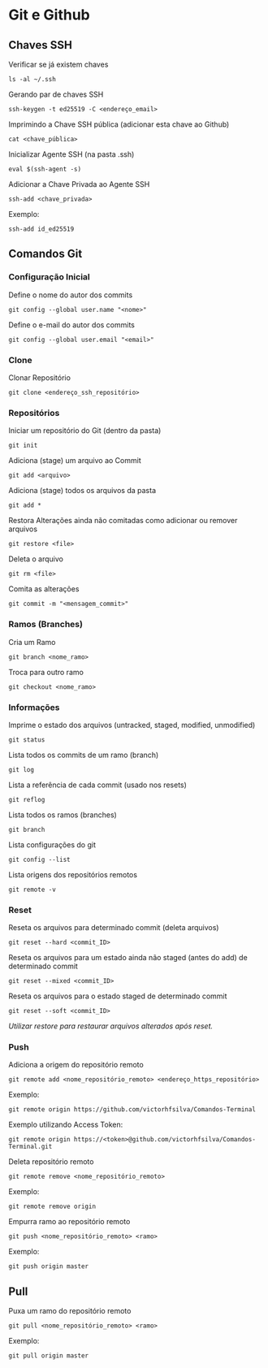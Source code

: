 # Git e Github

## Chaves SSH
Verificar se já existem chaves
```
ls -al ~/.ssh
```
Gerando par de chaves SSH
```
ssh-keygen -t ed25519 -C <endereço_email>
```
Imprimindo a Chave SSH pública (adicionar esta chave ao Github)
```
cat <chave_pública>
```
Inicializar Agente SSH (na pasta .ssh)
```
eval $(ssh-agent -s)
```
Adicionar a Chave Privada ao Agente SSH
```
ssh-add <chave_privada>
```
Exemplo:
```
ssh-add id_ed25519
```
## Comandos Git
### Configuração Inicial
Define o nome do autor dos commits
```
git config --global user.name "<nome>"
```
Define o e-mail do autor dos commits
```
git config --global user.email "<email>"
```

### Clone
Clonar Repositório
```
git clone <endereço_ssh_repositório>
```

### Repositórios
Iniciar um repositório do Git (dentro da pasta)
```
git init
```
Adiciona (stage) um arquivo ao Commit
```
git add <arquivo>
```
Adiciona (stage) todos os arquivos da pasta
```
git add *
```
Restora Alterações ainda não comitadas como adicionar ou remover arquivos
```
git restore <file>
```
Deleta o arquivo
```
git rm <file>
```
Comita as alterações
```
git commit -m "<mensagem_commit>"
```
### Ramos (Branches)
Cria um Ramo
```
git branch <nome_ramo>
```
Troca para outro ramo
```
git checkout <nome_ramo>
```
### Informações
Imprime o estado dos arquivos (untracked, staged, modified, unmodified)
```
git status
```
Lista todos os commits de um ramo (branch)
```
git log
```
Lista a referência de cada commit (usado nos resets)
```
git reflog
```
Lista todos os ramos (branches)
```
git branch
```
Lista configurações do git
```
git config --list
```
Lista origens dos repositórios remotos
```
git remote -v
```
### Reset
Reseta os arquivos para determinado commit (deleta arquivos)
```
git reset --hard <commit_ID>
```
Reseta os arquivos para um estado ainda não staged (antes do add) de determinado commit
```
git reset --mixed <commit_ID>
```
Reseta os arquivos para o estado staged de determinado commit
```
git reset --soft <commit_ID>
```
*Utilizar restore para restaurar arquivos alterados após reset.*
### Push
Adiciona a origem do repositório remoto
```
git remote add <nome_repositório_remoto> <endereço_https_repositório>
```
Exemplo:
```
git remote origin https://github.com/victorhfsilva/Comandos-Terminal
```
Exemplo utilizando Access Token:
```
git remote origin https://<token>@github.com/victorhfsilva/Comandos-Terminal.git
```
Deleta repositório remoto
```
git remote remove <nome_repositório_remoto>
```
Exemplo:
```
git remote remove origin
```
Empurra ramo ao repositório remoto
```
git push <nome_repositório_remoto> <ramo>
```
Exemplo:
```
git push origin master
```
## Pull
Puxa um ramo do repositório remoto
```
git pull <nome_repositório_remoto> <ramo>
```
Exemplo:
```
git pull origin master
```
